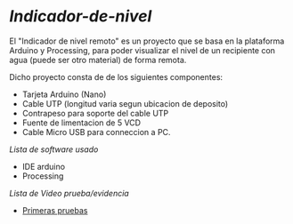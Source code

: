 # _Indicador-de-nivel_
El "Indicador de nivel remoto" es un proyecto que se basa en la plataforma Arduino y Processing, para poder visualizar el nivel de un recipiente con agua (puede ser otro material) de forma remota.


Dicho proyecto consta de de los siguientes componentes:

- Tarjeta Arduino (Nano)
- Cable UTP (longitud varia segun ubicacion de deposito)
- Contrapeso para soporte del cable UTP
- Fuente de limentacion de 5 VCD
- Cable Micro USB para conneccion a PC.

_Lista de software usado_
  - IDE arduino 
  - Processing
  
  _Lista de Video prueba/evidencia_
- <a href="https://www.youtube.com/watch?v=H1_xro6Aft4">Primeras pruebas</a>
